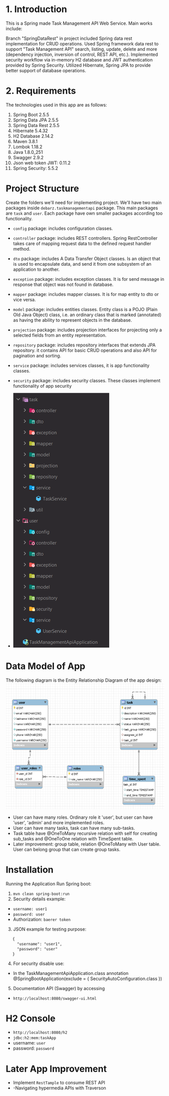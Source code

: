 # 1. Introduction
This is a Spring made Task Management API Web Service. Main works include:

Branch "SpringDataRest" in project included Spring data rest implementation for CRUD operations. 
Used Spring framework data rest to support "Task Management API" search, listing, update, delete and more (dependency injection, inversion of control, REST API, etc.).
Implemented security workflow via in-memory H2 database and JWT authentication provided by Spring Security.
Utilized Hibernate, Spring JPA to provide better support of database operations.
# 2. Requirements
The technologies used in this app are as follows:

1. Spring Boot 2.5.5
2. Spring Data JPA 2.5.5
3. Spring Data Rest 2.5.5
4. Hibernate 5.4.32
5. H2 Database 2.14.2
6. Maven 3.8.1
7. Lombok 1.18.2
8. Java 1.8.0_251
9. Swagger 2.9.2
10. Json web token JWT: 0.11.2
11. Spring Security: 5.5.2
# Project Structure
Create the folders we'll need for implementing project. We'll have two main packages inside `debarz.taskmanagementapi` package.
This main packages are `task` and `user`. Each package have  own smaller packages according too functionality.
- `config` package: includes configuration classes.
- `controller` package: includes REST controllers. Spring RestController takes care of mapping request data 
to the defined request handler method.
- `dto` package: includes A Data Transfer Object classes. Is an object that is used to encapsulate data, 
and send it from one subsystem of an application to another.
- `exception` package: includes exception classes. It is for send message in response that object was not found in database. 
- `mapper` package: includes mapper classes. It is for map entity to dto or vice versa.
- `model` package: includes entities classes. Entity class is a POJO (Plain Old Java Object) class, i.e. an ordinary 
class that is marked (annotated) as having the ability to represent objects in the database.
- `projection` package: includes projection interfaces for projecting only a selected fields from an entity representation. 
- `repository` package: includes repository interfaces that extends JPA repository. it contains API 
for basic CRUD operations and also API for pagination and sorting.
- `service` package: includes services classes, it is app functionality classes.
- `security` package: includes security classes. These classes implement functionality of app security     
  
- ![img_2.png](img_2.png)

# Data Model of App
The following diagram is the Entity Relationship Diagram of the app design:
![img_1.png](img_1.png)
- User can have many roles. Ordinary role it 'user', but user can have 'user', 'admin' and more implemented roles.
- User can have many tasks, task can have many sub-tasks.
- Task table have @OneToMany recursive relation with self for creating sub_tasks and @OneToOne relation with TimeSpent table.
- Later improvement: group table, relation @OneToMany with User table. User can belong group that can create group tasks.

# Installation
Running the Application Run Spring boot:
1. `mvn clean spring-boot:run`
2. Security details example: 
- `username: user1`
- `password: user`
- Authorization: `baerer token`
3. JSON example for testing purpose:
```
   {
     "username": "user1",
     "password": "user"
   }
```
4. For security disable use:
- In the TaskManagementApiApplication.class annotation @SpringBootApplication(exclude = { SecurityAutoConfiguration.class }) 
5. Documentation API (Swagger) by accessing
- `http://localhost:8080/swagger-ui.html`
# H2 Console
- `http://localhost:8080/h2`  
- `jdbc:h2:mem:taskApp`
- username: `user`
- password: `password`
# Later App Improvement
- Implement `RestTample` to consume REST API
- -Navigating hypermedia APIs with Traverson

